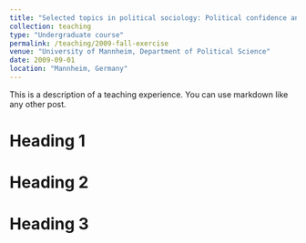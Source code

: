 ```yaml
---
title: "Selected topics in political sociology: Political confidence and democracy in Europe (exercise (BA-level), taught in German)"
collection: teaching
type: "Undergraduate course"
permalink: /teaching/2009-fall-exercise
venue: "University of Mannheim, Department of Political Science"
date: 2009-09-01
location: "Mannheim, Germany"
---
```


This is a description of a teaching experience. You can use markdown like any other post.

Heading 1
======

Heading 2
======

Heading 3
======
